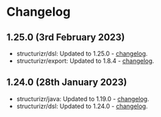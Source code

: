 # Changelog

## 1.25.0 (3rd February 2023)

- structurizr/dsl: Updated to 1.25.0 - [changelog](https://github.com/structurizr/dsl/releases).
- structurizr/export: Updated to 1.8.4 - [changelog](https://github.com/structurizr/export/releases).

## 1.24.0 (28th January 2023)

- structurizr/java: Updated to 1.19.0 - [changelog](https://github.com/structurizr/java/releases).
- structurizr/dsl: Updated to 1.24.0 - [changelog](https://github.com/structurizr/dsl/releases).
